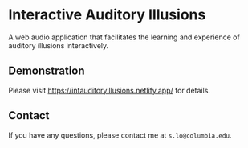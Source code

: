 # Interactive Auditory Illusions
A web audio application that facilitates the learning and experience of auditory illusions interactively.
## Demonstration
Please visit https://intauditoryillusions.netlify.app/ for details.
## Contact
If you have any questions, please contact me at `s.lo@columbia.edu`.

